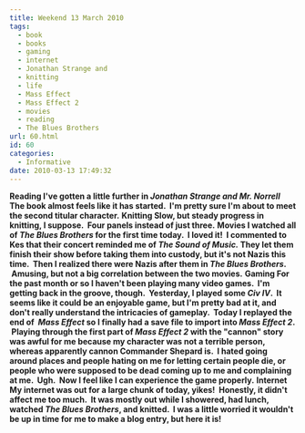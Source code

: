 ```yaml
---
title: Weekend 13 March 2010
tags:
  - book
  - books
  - gaming
  - internet
  - Jonathan Strange and
  - knitting
  - life
  - Mass Effect
  - Mass Effect 2
  - movies
  - reading
  - The Blues Brothers
url: 60.html
id: 60
categories:
  - Informative
date: 2010-03-13 17:49:32
---
```


**Reading I've gotten a little further in _Jonathan Strange and Mr. Norrell_ The book almost feels like it has started.  I'm pretty sure I'm about to meet the second titular character.** **Knitting Slow, but steady progress in knitting, I suppose.  Four panels instead of just three.** **Movies I watched all of _The Blues Brothers_ for the first time today.  I loved it!  I commented to Kes that their concert reminded me of _The Sound of Music._ They let them finish their show before taking them into custody, but it's not Nazis this time.  Then I realized there were Nazis after them in _The Blues Brothers_.  Amusing, but not a big correlation between the two movies.** **Gaming For the past month or so I haven't been playing many video games.  I'm getting back in the groove, though.  Yesterday, I played some _Civ IV_.  It seems like it could be an enjoyable game, but I'm pretty bad at it, and don't really understand the intricacies of gameplay.  Today I replayed the end of  _Mass Effect_ so I finally had a save file to import into _Mass Effect 2_.  Playing through the first part of _Mass Effect 2_ with the "cannon" story was awful for me because my character was not a terrible person, whereas apparently cannon Commander Shepard is.  I hated going around places and people hating on me for letting certain people die, or people who were supposed to be dead coming up to me and complaining at me.  Ugh.  Now I feel like I can experience the game properly.** **Internet My internet was out for a large chunk of today, yikes!  Honestly, it didn't affect me too much.  It was mostly out while I showered, had lunch, watched _The Blues Brothers_, and knitted.  I was a little worried it wouldn't be up in time for me to make a blog entry, but here it is!**